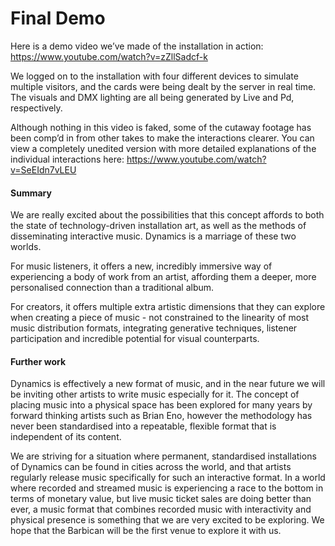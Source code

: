 # Final Demo

Here is a demo video we’ve made of the installation in action:
https://www.youtube.com/watch?v=zZllSadcf-k

We logged on to the installation with four different devices to simulate multiple visitors, and the cards were being dealt by the server in real time. The visuals and DMX lighting are all being generated by Live and Pd, respectively.  

Although nothing in this video is faked, some of the cutaway footage has been comp’d in from other takes to make the interactions clearer. You can view a completely unedited version with more detailed explanations of the individual interactions here:
https://www.youtube.com/watch?v=SeEIdn7vLEU

#### Summary
We are really excited about the possibilities that this concept affords to both the state of technology-driven installation art, as well as the methods of disseminating interactive music. Dynamics is a marriage of these two worlds.  

For music listeners, it offers a new, incredibly immersive way of experiencing a body of work from an artist, affording them a deeper, more personalised connection than a traditional album.

For creators, it offers multiple extra artistic dimensions that they can explore when creating a piece of music - not constrained to the linearity of most music distribution formats, integrating generative techniques, listener participation and incredible potential for visual counterparts.

#### Further work
Dynamics is effectively a new format of music, and in the near future we will be inviting other artists to write music especially for it. The concept of placing music into a physical space has been explored for many years by forward thinking artists such as Brian Eno, however the methodology has never been standardised into a repeatable, flexible format that is independent of its content.  

We are striving for a situation where permanent, standardised installations of Dynamics can be found in cities across the world, and that artists regularly release music specifically for such an interactive format. In a world where recorded and streamed music is experiencing a race to the bottom in terms of monetary value, but live music ticket sales are doing better than ever, a music format that combines recorded music with interactivity and physical presence is something that we are very excited to be exploring. We hope that the Barbican will be the first venue to explore it with us.
